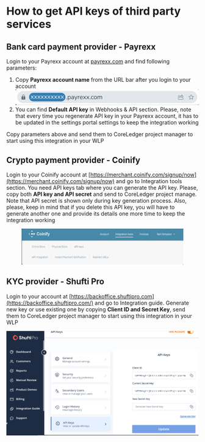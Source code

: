# How to get API keys of third party services

## Bank card payment provider - Payrexx

Login to your Payrexx account at [payrexx.com](https://www.payrexx.com/en/home/) and find following parameters:

1. Copy **Payrexx account name** from the URL bar after you login to your account \
   ![](<../../.gitbook/assets/Screenshot 2023-05-17 at 18.27.33.png>)
2. You can find **Default API key** in Webhooks & API section. Please, note that every time you regenerate API key in your Payrexx account, it has to be updated in the settings portal settings to keep the integration working

Copy parameters above and send them to CoreLedger project manager to start using this integration in your WLP&#x20;

## Crypto payment provider - Coinify

Login to your Coinify account at [https://merchant.coinify.com/signup/now](https://merchant.coinify.com/signup/now) and go to Integration tools section. You need API keys tab where you can generate the API key. Please, copy both **API key and API secret** and send to CoreLedger project manage. Note that API secret is shown only during key generation process. Also, please, keep in mind that if you delete this API key, you will have to generate another one and provide its details one more time to keep the integration working

<figure><img src="../../.gitbook/assets/Screenshot 2023-05-17 at 18.31.33.png" alt=""><figcaption></figcaption></figure>

## KYC provider - Shufti Pro

Login to your account at [https://backoffice.shuftipro.com](https://backoffice.shuftipro.com/) and go to Integration guide. Generate new key or use existing one by copying **Client ID and Secret Key**, send them to CoreLedger project manager to start using this integration in your WLP&#x20;

![Shufti Pro portal](<../../.gitbook/assets/Shufti APi keys.png>)

